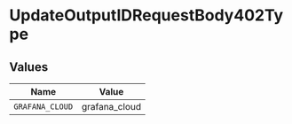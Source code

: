# UpdateOutputIDRequestBody402Type


## Values

| Name            | Value           |
| --------------- | --------------- |
| `GRAFANA_CLOUD` | grafana_cloud   |